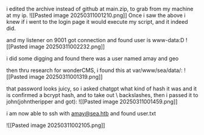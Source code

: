 i edited the archive instead of github at main.zip, to grab from my machine at my ip. 
![[Pasted image 20250311001210.png]]
Once i saw the above i knew if i went to the login page it would execute my script, and it indeed did.

and my listener on 9001 got connection and found user is www-data:D
![[Pasted image 20250311002232.png]]

i did some digging and found there was a user named amay and geo

then thru research for wonderCMS, i found this at var/www/sea/data/:
![[Pasted image 20250311001319.png]]

that password looks juicy, so i asked chatgpt what kind of hash it was and it is confirmed a bcrypt hash, and to take out \ backslashes, then i passed it to john(johntheripper and got):
![[Pasted image 20250311001459.png]]

i am now able to ssh with amay@sea.htb and found user.txt

![[Pasted image 20250311002105.png]]